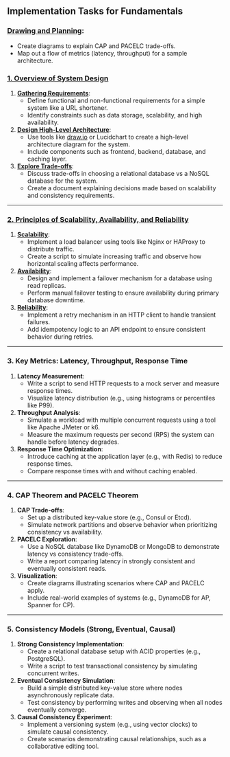 
## **Implementation Tasks for Fundamentals**

### **[Drawing and Planning](./1-Drawing-and-Planning/README.md)**:
- Create diagrams to explain CAP and PACELC trade-offs.
- Map out a flow of metrics (latency, throughput) for a sample architecture.

### **[1. Overview of System Design](./2-Overview-of-System-Design/README.md)**

1.  **[Gathering Requirements](./2-Overview-of-System-Design/gathering-requirements.md)**:
    -   Define functional and non-functional requirements for a simple system like a URL shortener.
    -   Identify constraints such as data storage, scalability, and high availability.
2.  **[Design High-Level Architecture](./2-Overview-of-System-Design/design-high-level-architecture.md)**:
    -   Use tools like [draw.io](http://draw.io) or Lucidchart to create a high-level architecture diagram for the system.
    -   Include components such as frontend, backend, database, and caching layer.
3.  **[Explore Trade-offs](./2-Overview-of-System-Design/explore-trade-offs.md)**:
    -   Discuss trade-offs in choosing a relational database vs a NoSQL database for the system.
    -   Create a document explaining decisions made based on scalability and consistency requirements.

----------

### **[2. Principles of Scalability, Availability, and Reliability](./3-Principles-of-Scalability-Availability-and-Reliability/README.md)**

1.  **[Scalability](./3-Principles-of-Scalability-Availability-and-Reliability/scalability.md)**:
    -   Implement a load balancer using tools like Nginx or HAProxy to distribute traffic.
    -   Create a script to simulate increasing traffic and observe how horizontal scaling affects performance.
2.  **[Availability](./3-Principles-of-Scalability-Availability-and-Reliability/availability.md)**:
    -   Design and implement a failover mechanism for a database using read replicas.
    -   Perform manual failover testing to ensure availability during primary database downtime.
3.  **[Reliability](./3-Principles-of-Scalability-Availability-and-Reliability/reliability.md)**:
    -   Implement a retry mechanism in an HTTP client to handle transient failures.
    -   Add idempotency logic to an API endpoint to ensure consistent behavior during retries.

----------

### **3. Key Metrics: Latency, Throughput, Response Time**

1.  **Latency Measurement**:
    -   Write a script to send HTTP requests to a mock server and measure response times.
    -   Visualize latency distribution (e.g., using histograms or percentiles like P99).
2.  **Throughput Analysis**:
    -   Simulate a workload with multiple concurrent requests using a tool like Apache JMeter or k6.
    -   Measure the maximum requests per second (RPS) the system can handle before latency degrades.
3.  **Response Time Optimization**:
    -   Introduce caching at the application layer (e.g., with Redis) to reduce response times.
    -   Compare response times with and without caching enabled.

----------

### **4. CAP Theorem and PACELC Theorem**

1.  **CAP Trade-offs**:
    -   Set up a distributed key-value store (e.g., Consul or Etcd).
    -   Simulate network partitions and observe behavior when prioritizing consistency vs availability.
2.  **PACELC Exploration**:
    -   Use a NoSQL database like DynamoDB or MongoDB to demonstrate latency vs consistency trade-offs.
    -   Write a report comparing latency in strongly consistent and eventually consistent reads.
3.  **Visualization**:
    -   Create diagrams illustrating scenarios where CAP and PACELC apply.
    -   Include real-world examples of systems (e.g., DynamoDB for AP, Spanner for CP).

----------

### **5. Consistency Models (Strong, Eventual, Causal)**

1.  **Strong Consistency Implementation**:
    -   Create a relational database setup with ACID properties (e.g., PostgreSQL).
    -   Write a script to test transactional consistency by simulating concurrent writes.
2.  **Eventual Consistency Simulation**:
    -   Build a simple distributed key-value store where nodes asynchronously replicate data.
    -   Test consistency by performing writes and observing when all nodes eventually converge.
3.  **Causal Consistency Experiment**:
    -   Implement a versioning system (e.g., using vector clocks) to simulate causal consistency.
    -   Create scenarios demonstrating causal relationships, such as a collaborative editing tool.